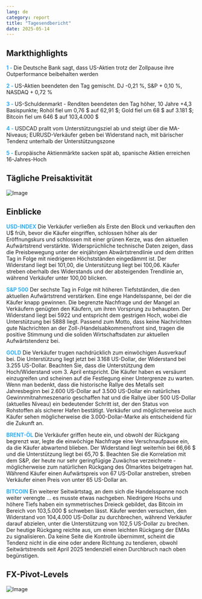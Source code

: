 ```yaml
---
lang: de
category: report
title: "Tagesendbericht"
date: 2025-05-14
---
```



<h2>Markthighlights</h2>
<strong style="color: #2caef7;">1 - </strong> Die Deutsche Bank sagt, dass US-Aktien trotz der Zollpause ihre Outperformance beibehalten werden

<strong style="color: #2caef7;">2 - </strong> US-Aktien beendeten den Tag gemischt. DJ -0,21 %, S&P + 0,10 %, NASDAQ + 0,72 %

<strong style="color: #2caef7;">3 - </strong> US-Schuldenmarkt - Renditen beendeten den Tag höher, 10 Jahre +4,3 Basispunkte; Rohöl fiel um 0,76 $ auf 62,91 $; Gold fiel um 68 $ auf 3.181 $; Bitcoin fiel um 646 $ auf 103,4.000 $

<strong style="color: #2caef7;">4 - </strong> USDCAD prallt vom Unterstützungsziel ab und steigt über die MA-Niveaus; EURUSD-Verkäufer geben bei Widerstand nach, mit bärischer Tendenz unterhalb der Unterstützungszone

<strong style="color: #2caef7;">5 - </strong> Europäische Aktienmärkte sacken spät ab, spanische Aktien erreichen 16-Jahres-Hoch



<h2>Tägliche Preisaktivität</h2>
<img src="https://markleighedu.github.io/img/May-2025/14-May-2025/price.jpg" alt="Image"/>

<h2>Einblicke</h2>
<strong style="color: #2caef7;">USD-INDEX</strong> Die Verkäufer verließen als Erste den Block und verkauften den U$ früh, bevor die Käufer eingriffen, schlossen höher als der Eröffnungskurs und schlossen mit einer grünen Kerze, was den aktuellen Aufwärtstrend verstärkte. Widersprüchliche technische Daten zeigen, dass die Preisbewegung unter der einjährigen Abwärtstrendlinie und dem dritten Tag in Folge mit niedrigeren Höchstständen eingedämmt ist. Der Widerstand liegt bei 101,00, die Unterstützung liegt bei 100,06. Käufer streben oberhalb des Widerstands und der absteigenden Trendlinie an, während Verkäufer unter 100,00 blicken.

<strong style="color: #2caef7;">S&P 500</strong> Der sechste Tag in Folge mit höheren Tiefstständen, die den aktuellen Aufwärtstrend verstärken. Eine enge Handelsspanne, bei der die Käufer knapp gewinnen. Die begrenzte Nachfrage und der Mangel an Verkäufern genügten den Käufern, um ihren Vorsprung zu behaupten. Der Widerstand liegt bei 5922 und entspricht dem gestrigen Hoch, wobei die Unterstützung bei 5888 liegt. Passend zum Motto, dass keine Nachrichten gute Nachrichten an der Zoll-/Handelsabkommensfront sind, tragen die positive Stimmung und die soliden Wirtschaftsdaten zur aktuellen Aufwärtstendenz bei. 

<strong style="color: #2caef7;">GOLD</strong> Die Verkäufer trugen nachdrücklich zum einwöchigen Ausverkauf bei. Die Unterstützung liegt jetzt bei 3.168 US-Dollar, der Widerstand bei 3.255 US-Dollar. Beachten Sie, dass die Unterstützung dem Hoch/Widerstand vom 3. April entspricht. Die Käufer haben es versäumt einzugreifen und scheinen auf die Festlegung einer Untergrenze zu warten. Wenn man bedenkt, dass die historische Rallye des Metalls seit Jahresbeginn bei 2.600 US-Dollar auf 3.500 US-Dollar ein natürliches Gewinnmitnahmeszenario geschaffen hat und die Rallye über 500 US-Dollar (aktuelles Niveau) ein bedeutender Schritt ist, der den Status von Rohstoffen als sicherer Hafen bestätigt. Verkäufer und möglicherweise auch Käufer sehen möglicherweise die 3.000-Dollar-Marke als entscheidend für die Zukunft an. 

<strong style="color: #2caef7;">BRENT-ÖL</strong> Die Verkäufer griffen heute ein, und obwohl der Rückgang begrenzt war, legte die einwöchige Nachfrage eine Verschnaufpause ein, da die Käufer abwartend blieben. Der Widerstand liegt weiterhin bei 66,66 $ und die Unterstützung liegt bei 65,70 $. Beachten Sie die Korrelation mit dem S&P, der heute nur sehr geringfügige Zuwächse verzeichnete - möglicherweise zum natürlichen Rückgang des Ölmarktes beigetragen hat. Während Käufer einen Aufwärtspreis von 67 US-Dollar anstreben, streben Verkäufer einen Preis von unter 65 US-Dollar an.

<strong style="color: #2caef7;">BITCOIN</strong> Ein weiterer Seitwärtstag, an dem sich die Handelsspanne noch weiter verengte … es musste etwas nachgeben. Niedrigere Hochs und höhere Tiefs haben ein symmetrisches Dreieck gebildet, das Bitcoin im Bereich von 103,5.000 $ schweben lässt. Käufer werden versuchen, den Widerstand von 104,4.000 US-Dollar zu durchbrechen, während Verkäufer darauf abzielen, unter die Unterstützung von 102,5 US-Dollar zu brechen. Der heutige Rückgang reichte aus, um einen leichten Rückgang der EMAs zu signalisieren. Da keine Seite die Kontrolle übernimmt, scheint die Tendenz nicht in die eine oder andere Richtung zu tendieren, obwohl Seitwärtstrends seit April 2025 tendenziell einen Durchbruch nach oben begünstigen.



<h2>FX-Pivot-Levels</h2>
<img src="https://markleighedu.github.io/img/May-2025/14-May-2025/pivot.jpg" alt="Image"/>